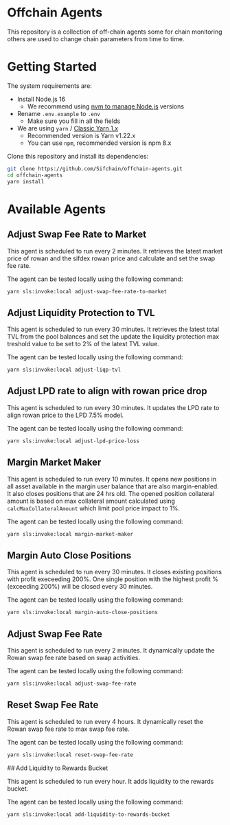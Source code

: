 # Offchain Agents

This repository is a collection of off-chain agents some for chain monitoring others are used to change chain parameters from time to time.

# Getting Started

The system requirements are:

- Install Node.js 16
  - We recommend using [nvm to manage Node.js](https://github.com/nvm-sh/nvm#installing-and-updating) versions
- Rename `.env.example` to `.env`
  - Make sure you fill in all the fields
- We are using `yarn` / [Classic Yarn 1.x](https://classic.yarnpkg.com/en/docs/install#mac-stable)
  - Recommended version is Yarn v1.22.x
  - You can use `npm`, recommended version is npm 8.x

Clone this repository and install its dependencies:

```bash
git clone https://github.com/Sifchain/offchain-agents.git
cd offchain-agents
yarn install
```

# Available Agents

## Adjust Swap Fee Rate to Market

This agent is scheduled to run every 2 minutes. It retrieves the latest market price of rowan and the sifdex rowan price and calculate and set the swap fee rate.

The agent can be tested locally using the following command:

```bash
yarn sls:invoke:local adjust-swap-fee-rate-to-market
```

## Adjust Liquidity Protection to TVL

This agent is scheduled to run every 30 minutes. It retrieves the latest total TVL from the pool balances and set the update the liquidity protection max treshold value to be set to 2% of the latest TVL value.

The agent can be tested locally using the following command:

```bash
yarn sls:invoke:local adjust-liqp-tvl
```

## Adjust LPD rate to align with rowan price drop

This agent is scheduled to run every 30 minutes. It updates the LPD rate to align rowan price to the LPD 7.5% model.

The agent can be tested locally using the following command:

```bash
yarn sls:invoke:local adjust-lpd-price-loss
```

## Margin Market Maker

This agent is scheduled to run every 10 minutes. It opens new positions in all asset available in the margin user balance that are also margin-enabled. It also closes positions that are 24 hrs old. The opened position collateral amount is based on max collateral amount calculated using `calcMaxCollateralAmount` which limit pool price impact to 1%.

The agent can be tested locally using the following command:

```bash
yarn sls:invoke:local margin-market-maker
```

## Margin Auto Close Positions

This agent is scheduled to run every 30 minutes. It closes existing positions with profit execeeding 200%. One single position with the highest profit % (exceeding 200%) will be closed every 30 minutes.

The agent can be tested locally using the following command:

```bash
yarn sls:invoke:local margin-auto-close-positions
```

## Adjust Swap Fee Rate

This agent is scheduled to run every 2 minutes. It dynamically update the Rowan swap fee rate based on swap activities.

The agent can be tested locally using the following command:

```bash
yarn sls:invoke:local adjust-swap-fee-rate
```

## Reset Swap Fee Rate

This agent is scheduled to run every 4 hours. It dynamically reset the Rowan swap fee rate to max swap fee rate.

The agent can be tested locally using the following command:

```bash
yarn sls:invoke:local reset-swap-fee-rate
```

## Add Liquidity to Rewards Bucket

This agent is scheduled to run every hour. It adds liquidity to the rewards bucket.

The agent can be tested locally using the following command:

```bash
yarn sls:invoke:local add-liquidity-to-rewards-bucket
```
